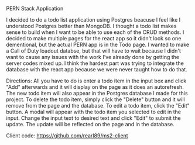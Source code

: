 PERN Stack Application

I decided to do a todo list application using Postgres beacuse I feel like I understood Postgres better than MongoDB. I thought a todo list makes sense to build when I want to be able to use each of the CRUD methods. I decided to make multiple pages for the react app so it didn't look so one dementional, but the actual PERN app is in the Todo page. I wanted to make a Call of Duty loadout databse, but that will have to wait because I didn't want to cause any issues with the work I've already done by getting the server codes mixed up. I think the hardest part was trying to integrate the database with the react app because we were never taught how to do that.

Directions:
All you have to do is enter a todo item in the input box and click "Add" afterwards and it will display on the page as it does an autorefresh. The new todo item will also appear in the Postgres database I made for this project.
To delete the todo item, simply click the "Delete" button and it will remove from the page and the database.
To edit a todo item, click the "Edit" button. A modal will appear with the todo item you selected to edit in the input. Change the input text to desired text and click "Edit" to submit the update. The update will be reflected on the page and in the database.


Client code: https://github.com/rearl89/ms2-client
